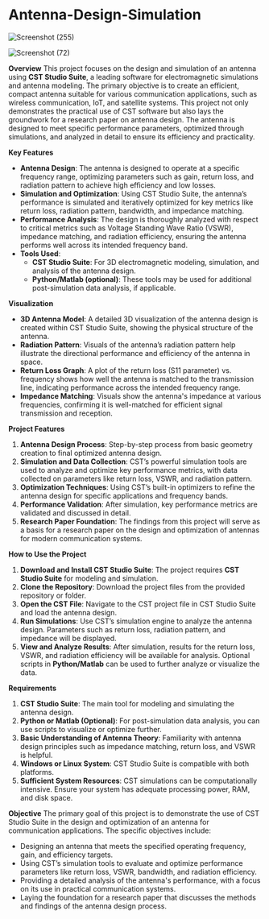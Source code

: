 # Antenna-Design-Simulation

![Screenshot (255)](https://github.com/user-attachments/assets/c89edb91-91a8-45e9-80c8-9bc4a66ccda0)

![Screenshot (72)](https://github.com/user-attachments/assets/9ad2c5fd-24fe-455d-97e1-6984e419efe2)

**Overview**
This project focuses on the design and simulation of an antenna using **CST Studio Suite**, a leading software for electromagnetic simulations and antenna modeling. The primary objective is to create an efficient, compact antenna suitable for various communication applications, such as wireless communication, IoT, and satellite systems. This project not only demonstrates the practical use of CST software but also lays the groundwork for a research paper on antenna design. The antenna is designed to meet specific performance parameters, optimized through simulations, and analyzed in detail to ensure its efficiency and practicality.


**Key Features**
- **Antenna Design**: The antenna is designed to operate at a specific frequency range, optimizing parameters such as gain, return loss, and radiation pattern to achieve high efficiency and low losses.
- **Simulation and Optimization**: Using CST Studio Suite, the antenna’s performance is simulated and iteratively optimized for key metrics like return loss, radiation pattern, bandwidth, and impedance matching.
- **Performance Analysis**: The design is thoroughly analyzed with respect to critical metrics such as Voltage Standing Wave Ratio (VSWR), impedance matching, and radiation efficiency, ensuring the antenna performs well across its intended frequency band.
- **Tools Used**: 
  - **CST Studio Suite**: For 3D electromagnetic modeling, simulation, and analysis of the antenna design.
  - **Python/Matlab (optional)**: These tools may be used for additional post-simulation data analysis, if applicable.


**Visualization**
- **3D Antenna Model**: A detailed 3D visualization of the antenna design is created within CST Studio Suite, showing the physical structure of the antenna.
- **Radiation Pattern**: Visuals of the antenna’s radiation pattern help illustrate the directional performance and efficiency of the antenna in space.
- **Return Loss Graph**: A plot of the return loss (S11 parameter) vs. frequency shows how well the antenna is matched to the transmission line, indicating performance across the intended frequency range.
- **Impedance Matching**: Visuals show the antenna's impedance at various frequencies, confirming it is well-matched for efficient signal transmission and reception.

**Project Features**
1. **Antenna Design Process**: Step-by-step process from basic geometry creation to final optimized antenna design.
2. **Simulation and Data Collection**: CST’s powerful simulation tools are used to analyze and optimize key performance metrics, with data collected on parameters like return loss, VSWR, and radiation pattern.
3. **Optimization Techniques**: Using CST’s built-in optimizers to refine the antenna design for specific applications and frequency bands.
4. **Performance Validation**: After simulation, key performance metrics are validated and discussed in detail.
5. **Research Paper Foundation**: The findings from this project will serve as a basis for a research paper on the design and optimization of antennas for modern communication systems.

**How to Use the Project**
1. **Download and Install CST Studio Suite**: The project requires **CST Studio Suite** for modeling and simulation.
2. **Clone the Repository**: Download the project files from the provided repository or folder.
3. **Open the CST File**: Navigate to the CST project file in CST Studio Suite and load the antenna design.
4. **Run Simulations**: Use CST’s simulation engine to analyze the antenna design. Parameters such as return loss, radiation pattern, and impedance will be displayed.
5. **View and Analyze Results**: After simulation, results for the return loss, VSWR, and radiation efficiency will be available for analysis. Optional scripts in **Python/Matlab** can be used to further analyze or visualize the data.

**Requirements**
1. **CST Studio Suite**: The main tool for modeling and simulating the antenna design.
2. **Python or Matlab (Optional)**: For post-simulation data analysis, you can use scripts to visualize or optimize further.
3. **Basic Understanding of Antenna Theory**: Familiarity with antenna design principles such as impedance matching, return loss, and VSWR is helpful.
4. **Windows or Linux System**: CST Studio Suite is compatible with both platforms.
5. **Sufficient System Resources**: CST simulations can be computationally intensive. Ensure your system has adequate processing power, RAM, and disk space.

**Objective**
The primary goal of this project is to demonstrate the use of CST Studio Suite in the design and optimization of an antenna for communication applications. The specific objectives include:
- Designing an antenna that meets the specified operating frequency, gain, and efficiency targets.
- Using CST’s simulation tools to evaluate and optimize performance parameters like return loss, VSWR, bandwidth, and radiation efficiency.
- Providing a detailed analysis of the antenna's performance, with a focus on its use in practical communication systems.
- Laying the foundation for a research paper that discusses the methods and findings of the antenna design process.


